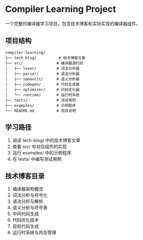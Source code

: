 # Compiler Learning Project

一个完整的编译器学习项目，包含技术博客和实际实现的编译器组件。

## 项目结构

```
compiler-learning/
├── tech-blog/          # 技术博客文章
├── src/               # 编译器源代码
│   ├── lexer/         # 词法分析器
│   ├── parser/        # 语法分析器
│   ├── semantic/      # 语义分析器
│   ├── codegen/       # 代码生成器
│   ├── optimizer/     # 代码优化器
│   └── runtime/       # 运行时系统
├── tests/             # 测试用例
├── examples/          # 示例程序
└── README.md          # 项目说明
```

## 学习路径

1. 阅读 tech-blog/ 中的技术博客文章
2. 查看 src/ 中对应组件的实现
3. 运行 examples/ 中的示例程序
4. 在 tests/ 中编写测试用例

## 技术博客目录

01. 编译器架构概览
02. 词法分析与符号化
03. 语法分析与解析
04. 语义分析与符号表
05. 中间代码生成
06. 代码优化技术
07. 目标代码生成
08. 运行时系统与内存管理